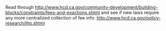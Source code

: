 


Read through http://www.hcd.ca.gov/community-development/building-blocks/constraints/fees-and-exactions.shtml
and see if new laws require any more centralized collection of fee info: http://www.hcd.ca.gov/policy-research/lhp.shtml
